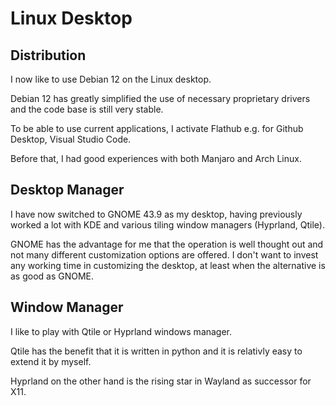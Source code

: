 # Linux Desktop

## Distribution

I now like to use Debian 12 on the Linux desktop.

Debian 12 has greatly simplified the use of necessary proprietary drivers and the code base is still very stable.

To be able to use current applications, I activate Flathub e.g. for Github Desktop, Visual Studio Code.

Before that, I had good experiences with both Manjaro and Arch Linux.

## Desktop Manager

I have now switched to GNOME 43.9 as my desktop, having previously worked a lot with KDE and various tiling window managers (Hyprland, Qtile).

GNOME has the advantage for me that the operation is well thought out and not many different customization options are offered. I don't want to invest any working time in customizing the desktop, at least when the alternative is as good as GNOME.

## Window Manager

I like to play with Qtile or Hyprland windows manager.

Qtile has the benefit that it is written in python and it is relativly easy to extend it by myself.

Hyprland on the other hand is the rising star in Wayland as successor for X11.
